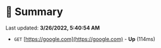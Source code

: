 # 📖 Summary
Last updated: **3/26/2022, 5:40:54 AM**

- `GET` [https://google.com](https://google.com) - **Up** (114ms)
